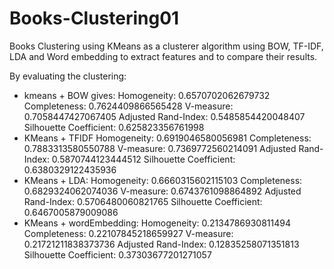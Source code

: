 # Books-Clustering01
Books Clustering using KMeans as a clusterer algorithm
using BOW, TF-IDF, LDA and Word embedding to extract features and to compare their results.


By evaluating the clustering:
 * kmeans + BOW gives: 
     Homogeneity: 0.6570702062679732
     Completeness: 0.7624409866565428
     V-measure: 0.7058447427067405
     Adjusted Rand-Index: 0.5485854420048407
     Silhouette Coefficient: 0.625823356761998
 * KMeans + TFIDF
     Homogeneity: 0.6919046580056981
     Completeness: 0.7883313580550788
     V-measure: 0.7369772560214091
     Adjusted Rand-Index: 0.5870744123444512
     Silhouette Coefficient: 0.6380329122435936
 * KMeans + LDA:
    Homogeneity: 0.6660315602115103
    Completeness: 0.6829324062074036
    V-measure: 0.6743761098864892
    Adjusted Rand-Index: 0.5706480060821765
    Silhouette Coefficient: 0.6467005879009086   
 * KMeans + wordEmbedding:
    Homogeneity: 0.2134786930811494
    Completeness: 0.22107845218659927
    V-measure: 0.21721211838373736
    Adjusted Rand-Index: 0.12835258071351813
    Silhouette Coefficient: 0.37303677201271057

 
 
 
